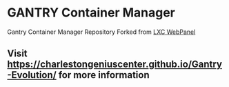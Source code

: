 GANTRY Container Manager
=============

Gantry Container Manager Repository
Forked from [LXC WebPanel](https://github.com/claudyus/LXC-Web-Panel)
## Visit https://charlestongeniuscenter.github.io/Gantry-Evolution/ for more information
